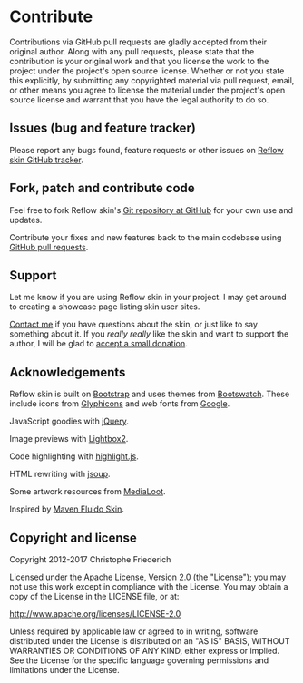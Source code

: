 # Contribute

Contributions via GitHub pull requests are gladly accepted from their original author. Along with any pull requests, 
please state that the contribution is your original work and that you license the work to the project under the project's open source license. 
Whether or not you state this explicitly, by submitting any copyrighted material via pull request, email, 
or other means you agree to license the material under the project's open source license and warrant that you have the legal authority to do so.


## Issues (bug and feature tracker)

Please report any bugs found, feature requests or other issues on
[Reflow skin GitHub tracker][reflow-issues].

[reflow-issues]: http://github.com/devacfr/reflow-maven-skin/issues/



## Fork, patch and contribute code

Feel free to fork Reflow skin's [Git repository at GitHub][reflow-github] for your own use and
updates.

Contribute your fixes and new features back to the main codebase using
[GitHub pull requests][github-pull-req].

[reflow-github]: http://github.com/andriusvelykis/reflow-maven-skin/
[github-pull-req]: http://help.github.com/articles/using-pull-requests


## Support

Let me know if you are using Reflow skin in your project. I may get around to creating a showcase
page listing skin user sites.

[Contact me][av-site] if you have questions about the skin, or just like to say something about it.
If you _really really_ like the skin and want to support the author, I will be glad to
[accept a small donation][donate].

[av-site]: http://andrius.velykis.lt
[donate]: https://www.paypal.com/cgi-bin/webscr?cmd=_s-xclick&amp;hosted_button_id=QWKNRFZH52828


## Acknowledgements

Reflow skin is built on [Bootstrap][bootstrap] and uses themes from [Bootswatch][bootswatch].
These include icons from [Glyphicons][glyphicons] and web fonts from [Google][webfonts].

JavaScript goodies with [jQuery][jquery].

Image previews with [Lightbox2][lightbox2].

Code highlighting with [highlight.js][highlight-js].

HTML rewriting with [jsoup][jsoup].

Some artwork resources from [MediaLoot][medialoot].

Inspired by [Maven Fluido Skin][fluido].

[bootstrap]: http://getbootstrap.com/
[bootswatch]: http://bootswatch.com/
[glyphicons]: http://glyphicons.com/
[webfonts]: http://www.google.com/webfonts/
[jquery]: http://jquery.org
[lightbox2]: http://lokeshdhakar.com/projects/lightbox2
[highlight-js]: http://softwaremaniacs.org/soft/highlight/en/
[jsoup]: http://jsoup.org/
[medialoot]: http://medialoot.com/
[fluido]: http://maven.apache.org/skins/maven-fluido-skin/


## Copyright and license

Copyright 2012-2017 Christophe Friederich

Licensed under the Apache License, Version 2.0 (the "License");
you may not use this work except in compliance with the License.
You may obtain a copy of the License in the LICENSE file, or at:

   http://www.apache.org/licenses/LICENSE-2.0

Unless required by applicable law or agreed to in writing, software
distributed under the License is distributed on an "AS IS" BASIS,
WITHOUT WARRANTIES OR CONDITIONS OF ANY KIND, either express or implied.
See the License for the specific language governing permissions and
limitations under the License.
